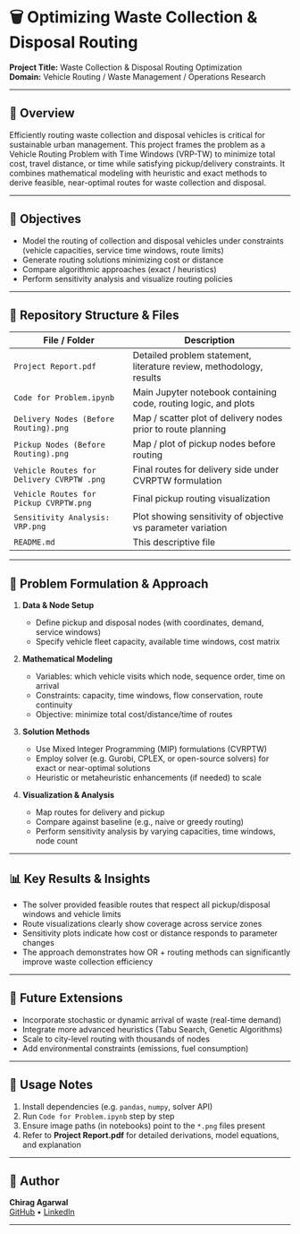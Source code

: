# 🗑️ Optimizing Waste Collection & Disposal Routing

**Project Title:** Waste Collection & Disposal Routing Optimization  
**Domain:** Vehicle Routing / Waste Management / Operations Research  

---

## 📌 Overview  
Efficiently routing waste collection and disposal vehicles is critical for sustainable urban management. This project frames the problem as a Vehicle Routing Problem with Time Windows (VRP-TW) to minimize total cost, travel distance, or time while satisfying pickup/delivery constraints. It combines mathematical modeling with heuristic and exact methods to derive feasible, near-optimal routes for waste collection and disposal.

---

## 🎯 Objectives  
- Model the routing of collection and disposal vehicles under constraints (vehicle capacities, service time windows, route limits)  
- Generate routing solutions minimizing cost or distance  
- Compare algorithmic approaches (exact / heuristics)  
- Perform sensitivity analysis and visualize routing policies  

---

## 📁 Repository Structure & Files  

| File / Folder | Description |
|---------------|-------------|
| `Project Report.pdf` | Detailed problem statement, literature review, methodology, results |
| `Code for Problem.ipynb` | Main Jupyter notebook containing code, routing logic, and plots |
| `Delivery Nodes (Before Routing).png` | Map / scatter plot of delivery nodes prior to route planning |
| `Pickup Nodes (Before Routing).png` | Map / plot of pickup nodes before routing |
| `Vehicle Routes for Delivery CVRPTW .png` | Final routes for delivery side under CVRPTW formulation |
| `Vehicle Routes for Pickup CVRPTW.png` | Final pickup routing visualization |
| `Sensitivity Analysis: VRP.png` | Plot showing sensitivity of objective vs parameter variation |
| `README.md` | This descriptive file |

---

## 🧩 Problem Formulation & Approach  

1. **Data & Node Setup**  
   - Define pickup and disposal nodes (with coordinates, demand, service windows)  
   - Specify vehicle fleet capacity, available time windows, cost matrix  

2. **Mathematical Modeling**  
   - Variables: which vehicle visits which node, sequence order, time on arrival  
   - Constraints: capacity, time windows, flow conservation, route continuity  
   - Objective: minimize total cost/distance/time of routes  

3. **Solution Methods**  
   - Use Mixed Integer Programming (MIP) formulations (CVRPTW)  
   - Employ solver (e.g. Gurobi, CPLEX, or open-source solvers) for exact or near-optimal solutions  
   - Heuristic or metaheuristic enhancements (if needed) to scale  

4. **Visualization & Analysis**  
   - Map routes for delivery and pickup  
   - Compare against baseline (e.g., naive or greedy routing)  
   - Perform sensitivity analysis by varying capacities, time windows, node count  

---

## 📊 Key Results & Insights  
- The solver provided feasible routes that respect all pickup/disposal windows and vehicle limits  
- Route visualizations clearly show coverage across service zones  
- Sensitivity plots indicate how cost or distance responds to parameter changes  
- The approach demonstrates how OR + routing methods can significantly improve waste collection efficiency  

---

## 🚀 Future Extensions  
- Incorporate stochastic or dynamic arrival of waste (real-time demand)  
- Integrate more advanced heuristics (Tabu Search, Genetic Algorithms)  
- Scale to city-level routing with thousands of nodes  
- Add environmental constraints (emissions, fuel consumption)  

---

## 📝 Usage Notes  
1. Install dependencies (e.g. `pandas`, `numpy`, solver API)  
2. Run `Code for Problem.ipynb` step by step  
3. Ensure image paths (in notebooks) point to the `*.png` files present  
4. Refer to **Project Report.pdf** for detailed derivations, model equations, and explanation  

---

## 👤 Author  
**Chirag Agarwal**  
[GitHub](https://github.com/Chirag-IIT) • [LinkedIn](https://linkedin.com/)  

---

